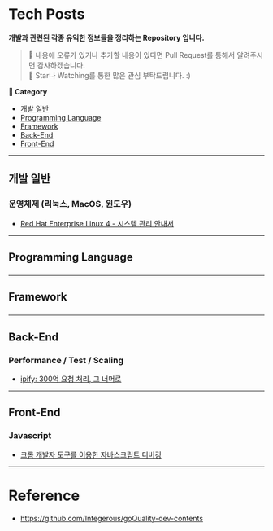 # Tech Posts

**개발과 관련된 각종 유익한 정보들을 정리하는 Repository 입니다.**
> :small_blue_diamond: 내용에 오류가 있거나 추가할 내용이 있다면 Pull Request를 통해서 알려주시면 감사하겠습니다.
> <br> :small_blue_diamond: Star나 Watching를 통한 많은 관심 부탁드립니다. :)

**:book: Category**
* [개발 일반](#tech-posts)
* [Programming Language](#programming-language)
* [Framework](#framework)
* [Back-End](#back-end)
* [Front-End](#front-end)

---

## 개발 일반
### 운영체제 (리눅스, MacOS, 윈도우)
* [Red Hat Enterprise Linux 4 - 시스템 관리 안내서](http://web.mit.edu/rhel-doc/4/RH-DOCS/rhel-isa-ko-4/index.html)
---

## Programming Language
### 

---

## Framework
### 

---

## Back-End
### Performance / Test / Scaling
* [ipify: 300억 요청 처리, 그 너머로](https://edykim.com/ko/post/ipify-to-30-billion-and-beyond/?fbclid=IwAR0pX4UmWc7GZ30E9dY2HHGB89-n7oun4YZLWSJFRH7RC-QncEf0RvZNZMk&no-cache=1)

---

## Front-End
### Javascript
* [크롬 개발자 도구를 이용한 자바스크립트 디버깅](https://subicura.com/2018/02/14/javascript-debugging.html)

---

# Reference
* https://github.com/Integerous/goQuality-dev-contents